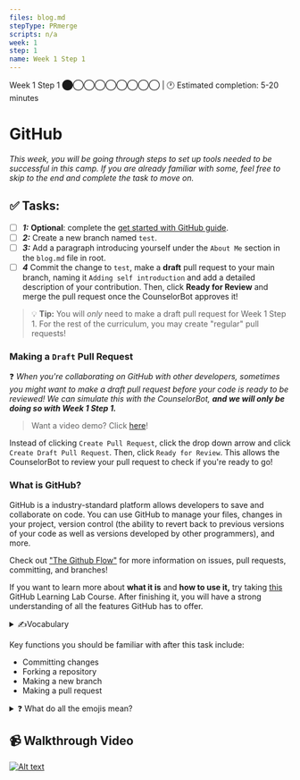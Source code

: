 ```yaml
---
files: blog.md
stepType: PRmerge
scripts: n/a
week: 1
step: 1
name: Week 1 Step 1
---
```

Week 1 Step 1 ⬤◯◯◯◯◯◯◯◯ | 🕐 Estimated completion: 5-20 minutes

# GitHub
*This week, you will be going through steps to set up tools needed to be successful in this camp. If you are already familiar with some, feel free to skip to the end and complete the task to move on.*

## ✅  Tasks:
- [ ] ***1:*** **Optional**: complete the [get started with GitHub guide](https://guides.github.com/activities/hello-world/).
- [ ] ***2:*** Create a new branch named `test`.
- [ ] ***3:*** Add a paragraph introducing yourself under the `About Me` section in the `blog.md` file in root.
- [ ] ***4*** Commit the change to `test`, make a **draft** pull request to your main branch, naming it `Adding self introduction` and add a detailed description of your contribution. Then, click **Ready for Review** and merge the pull request once the CounselorBot approves it!

> 💡 **Tip:** You will _only_ need to make a draft pull request for Week 1 Step 1. For the rest of the curriculum, you may create "regular" pull requests!

### Making a `Draft` Pull Request
❓ _When you're collaborating on GitHub with other developers, sometimes you might want to make a draft pull request before your code is ready to be reviewed! We can simulate this with the CounselorBot, **and we will only be doing so with Week 1 Step 1.**_

> Want a video demo? Click [here](https://egghead.io/lessons/github-open-a-github-draft-pull-request)!

Instead of clicking `Create Pull Request`, click the drop down arrow and click `Create Draft Pull Request`. Then, click `Ready for Review`. This allows the CounselorBot to review your pull request to check if you're ready to go!

### What is GitHub?
GitHub is a industry-standard platform allows developers to save and collaborate on code. You can use GitHub to manage your files, changes in your project, version control (the ability to revert back to previous versions of your code as well as versions developed by other programmers), and more.

Check out <a href="https://guides.github.com/introduction/flow/">"The Github Flow"</a> for more information on issues, pull requests, committing, and branches!

If you want to learn more about <b>what it is</b> and <b>how to use it,</b> try taking <a href='https://lab.github.com/githubtraining/introduction-to-github'>this</a> GitHub Learning Lab Course. After finishing it, you will have a strong understanding of all the features GitHub has to offer.

<details>
<summary>✍️Vocabulary</summary>

#### ‼️ Repositories
Repositories (or repos) are essentially **folders where you can store files of code.** The repo of our camp was duplicated into your account when you clicked "Create Template" so that you can commit changes and complete each lesson.

#### ‼️ Issues
For our camp, each week is placed inside an issue. Only when you complete the week (committing the necessary code and commenting), will the issue close and you can move on to the next issue. Don’t worry – committing changes is easier than it sounds.

> 💡 *On usual repositories in the contributing world issues are tasks or bugs that need to be completed or fixed.*

#### ‼️ Fork
If you want to contribute to someone else's code, you would "fork" it. This creates a copy of the code under your account that you can make changes to. Create a fork when you **want to make changes to someone else's code and contribute to it.**

#### ‼️ Branch
Creating a new **branch** on a repository is like create another line of development that is isolated from other code. You would do this when you **want to make changes to your code without effecting a working version.**

#### ‼️ Pull Request
Once you make changes on **a forked repository or another branch,** you might need to bring the changes into the `main` repository. This allows YOUR changes to be visible in the main project! *You are basically asking for permission to "merge" your changes.*

**This allows you to:**
  
⭐ Collaborate on code
  
⭐ Make comments
  
⭐ Review the contributions made

#### ‼️ Command Line Interface
A Command Line Interface (CLI) is your computer's visual application for accessing its operating system. There are different types of CLIs for different operating systems, such as Terminal for MacOs and PowerShell for Windows. If you have Windows, make sure to also install [Git Bash](https://git-scm.com/downloads) for a better tool. In upcoming issues, we will refer to your CLI as your Terminal or Command Line, but remember that they mean the same thing!
<br>
</details>

Key functions you should be familiar with after this task include:
- Committing changes
- Forking a repository
- Making a new branch
- Making a pull request

<details>
<summary>❓ What do all the emojis mean?</summary>
Glad that you asked!
 
| Emoji | Meaning |
| --- | ----------- |
| 💡 | Helpful tips |
| ‼️ | Important info |
| ❓ | Question you may have |
| ⭐ | Features |

</details>

## 📹 Walkthrough Video
[![Alt text](https://img.youtube.com/vi/vSgu3FyqTTI/0.jpg)](https://www.youtube.com/watch?v=vSgu3FyqTTI)
